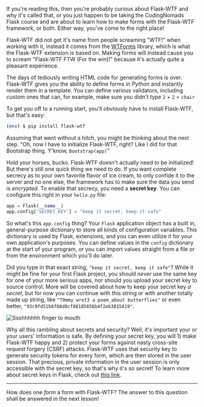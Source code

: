 If you're reading this, then you're probably curious about Flask-WTF and why it's called that, or you just happen to be taking the CodingNomads Flask course and are about to learn how to make forms with the Flask-WTF framework, or both. Either way, you've come to the right place!

Flask-WTF did not get it's name from people screaming "WTF!" when working with it, instead it comes from the <a href="https://wtforms.readthedocs.io/en/stable/" target="_blank">WTForms</a> library, which is what the Flask-WTF extension is based on. Making forms will instead cause you to scream "Flask-WTF FTW (For the win)!" because it's actually quite a pleasant experience.

The days of tediously writing HTML code for generating forms is over. Flask-WTF gives you the ability to define forms *in Python* and instantly render them in a template. You can define various validators, including *custom* ones that can, for example, make sure you didn't type `2` + `2` = `chair`

To get you off to a running start, you'll obviously have to install Flask-WTF, but that's easy:

```bash
(env) $ pip install flask-wtf
```

Assuming that went without a hitch, you might be thinking about the next step. "Oh, now I have to initialize Flask-WTF, right? Like I did for that Bootstrap thing. Y'know, `Bootstrap(app)`"

Hold your horses, bucko. Flask-WTF doesn't actually need to be initialized! But there's still one quick thing we need to do. If you want complete secrecy as to your own favorite flavor of ice cream, to only confide it to the server and no one else, the framework has to make sure the data you send is *encrypted*. To enable that secrecy, you need a **secret key**. You can configure this right in your `hello.py` file:

```python
app = Flask(__name__)
app.config['SECRET_KEY'] = "keep it secret, keep it safe"
```

So what's this `app.config` thing? Your `Flask` application object has a built in, general-purpose dictionary to store all kinds of configuration variables. This dictionary is used by Flask, extensions, and you can even utilize it for your own application's purposes. You can define values in the `config` dictionary at the start of your program, or you can import values straight from a file or from the environment which you'll do later.

Did you type in that exact string, `"keep it secret, keep it safe"`? While it might be fine for your first Flask project, you should *never* use the same key for one of your more serious apps, nor should you upload your secret key to source control. More will be covered about how to keep your secret key *a secret*, but for now you can continue with this string or with another totally made up string, like `"T0mmy wrot3 a poem_about butterflies"` or even better, `"93c9fd51b6f68d8cf88185656b4f2eb3815819"`.

![Ssshhhhhh finger to mouth](https://images.unsplash.com/photo-1483706600674-e0c87d3fe85b?ixlib=rb-1.2.1&ixid=eyJhcHBfaWQiOjEyMDd9&auto=format&fit=crop&w=1382&q=80)

Why all this rambling about secrets and security? Well, it's important your or your users' information is safe. By defining your secret key, you will 1) make Flask-WTF happy and 2) protect your forms against nasty cross-site request forgery (CSRF) attacks. Flask-WTF uses that security key to generate security tokens for every form, which are then stored in the user session. That precious, private information in the user session is only accessible with the secret key, so that's why it's so secret! To learn more about secret keys in Flask, check out <a href="https://flask.palletsprojects.com/en/1.1.x/quickstart/#sessions" target="_blank">this link</a>.

___

How does one *form* a form with Flask-WTF? The answer to this question shall be answered in the next lesson!
